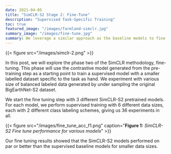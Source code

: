 ```yaml
---
date: 2021-04-05
title: "SimCLR-S2 Stage 2: Fine-Tune"
description: "Supervised Task-Specific Training"
toc: true
featured_image: "/images/farmland-simclr.jpg"
summary_image: "/images/fine-tune.jpg"
summary: We leverage a similar approach as the baseline models to fine tune our pretrained contrastive learning model. We train multipe data splits on our largest CNN architecture ResNet152, to maximize performance of the fine-tuned model.
---
```


{{< figure src="/images/simclr-2.png" >}}

In this post, we will explore the phase two of the SimCLR methodology, fine-tuning. This phase will use the contrastive model generated from the pre-training step as a starting point to train a supervised model with a smaller labelled dataset specific to the task as hand. We experiment with various size of balanced labeled data generated by under sampling the original BigEarthNet-S2 dataset.

We start the fine tuning step with 3 different SimCLR-S2 pretrained models. For each model, we perform supervised training with 6 different data sizes, each with 2 different class labeling schemes, giving us 36 experiments in all.

{{< figure src="/images/fine_tune_acc_f1.png" caption="**Figure 1:** *SimCLR-S2 Fine tune performance for various models*" >}}

Our fine tuning results showed that the SimCLR-S2 models performed on par or better than the supervised baseline models for smaller data sizes.
